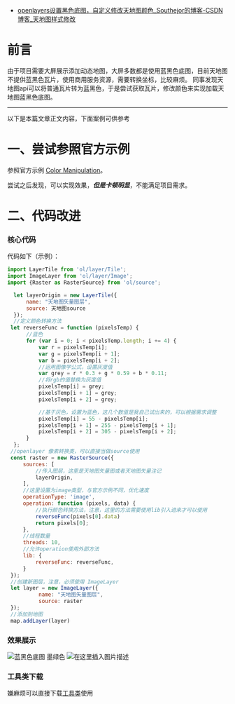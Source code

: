 - [openlayers设置黑色底图，自定义修改天地图颜色_Southejor的博客-CSDN博客_天地图样式修改](https://blog.csdn.net/linzi19900517/article/details/120307650)

# 前言

   由于项目需要大屏展示添加动态地图，大屏多数都是使用蓝黑色底图，目前天地图不提供蓝黑色瓦片，使用商用服务资源，需要转换坐标，比较麻烦。
   同事发现天地图api可以将普通瓦片转为蓝黑色，于是尝试获取瓦片，修改颜色来实现加载天地图蓝黑色底图。

------

以下是本篇文章正文内容，下面案例可供参考

# 一、尝试参照官方示例

参照官方示例 [Color Manipulation](https://openlayers.org/en/latest/examples/color-manipulation.html)。

尝试之后发现，可以实现效果，***但是卡顿明显***，不能满足项目需求。

# 二、代码改进

### 核心代码

代码如下（示例）：

```javascript
import LayerTile from 'ol/layer/Tile';
import ImageLayer from 'ol/layer/Image';
import {Raster as RasterSource} from 'ol/source';

  let layerOrigin = new LayerTile({
      name: "天地图矢量图层",
      source: 天地图source
  });
  //定义颜色转换方法
 let reverseFunc = function (pixelsTemp) {
      //蓝色
      for (var i = 0; i < pixelsTemp.length; i += 4) {
          var r = pixelsTemp[i];
          var g = pixelsTemp[i + 1];
          var b = pixelsTemp[i + 2];
          //运用图像学公式，设置灰度值
          var grey = r * 0.3 + g * 0.59 + b * 0.11;
          //将rgb的值替换为灰度值
          pixelsTemp[i] = grey;
          pixelsTemp[i + 1] = grey;
          pixelsTemp[i + 2] = grey;

          //基于灰色，设置为蓝色，这几个数值是我自己试出来的，可以根据需求调整
          pixelsTemp[i] = 55 - pixelsTemp[i];
          pixelsTemp[i + 1] = 255 - pixelsTemp[i + 1];
          pixelsTemp[i + 2] = 305 - pixelsTemp[i + 2];
      }
  };
 //openlayer 像素转换类，可以直接当做source使用
 const raster = new RasterSource({
     sources: [
         //传入图层，这里是天地图矢量图或者天地图矢量注记
         layerOrigin,
     ],
     //这里设置为image类型，与官方示例不同，优化速度
     operationType: 'image',
     operation: function (pixels, data) {
         //执行颜色转换方法，注意，这里的方法需要使用lib引入进来才可以使用
         reverseFunc(pixels[0].data)
         return pixels[0];
     },
     //线程数量
     threads: 10,
     //允许operation使用外部方法
     lib: {
         reverseFunc: reverseFunc,
     }
 });
 //创建新图层，注意，必须使用 ImageLayer
 let layer = new ImageLayer({
          name: "天地图矢量图层",
          source: raster
 });
 //添加到地图
 map.addLayer(layer)
```

### 效果展示

![蓝黑色底图](https://img-blog.csdnimg.cn/32850eb019e14037940574feb340c3f4.png?x-oss-process=image/watermark,type_ZHJvaWRzYW5zZmFsbGJhY2s,shadow_50,text_Q1NETiBAU291dGhlam9y,size_20,color_FFFFFF,t_70,g_se,x_16#pic_center)
墨绿色
![在这里插入图片描述](https://img-blog.csdnimg.cn/b75b37bc4da84950ae0c3df11683443c.png?x-oss-process=image/watermark,type_d3F5LXplbmhlaQ,shadow_50,text_Q1NETiBAU291dGhlam9y,size_20,color_FFFFFF,t_70,g_se,x_16)

### 工具类下载

嫌麻烦可以直接下载[工具类](https://download.csdn.net/download/linzi19900517/22992628)使用